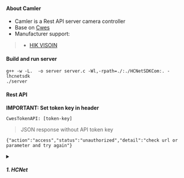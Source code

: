 #### About Camler
* Camler is a Rest API server camera controller  
* Base on [Cwes](https://github.com/pmtoan/Cwes) 
* Manufacturer support:  
>* [HIK VISOIN](https://www.hikvision.com/en)  

#### Build and run server
```
g++ -w -L.  -o server server.c -Wl,-rpath=./:./HCNetSDKCom:. -lhcnetsdk  
./server
```
#### Rest API
**IMPORTANT: Set token key in header**   
```
CwesTokenAPI: [token-key]
```
>JSON response without API token key
```
{"action":"access","status":"unauthorized","detail":"check url or parameter and try again"}
```
<details>
<summary>

##### 1. HCNet
</summary>

###### Scanning, scan ip of HCNet device in a network range
>Method: POST  
>Url: [ip]:[port]/hcnet/scanning  
>Parameters:  
>* iprange: Network ip range for scanning, ex: 172.22.22   

>Example with curl
```
curl -H "CwesTokenAPI: 541XBgagY3zJ96SMM1slGF10uc3v5a374yjN1v1ycQz6iULwV7" -d "iprange=172.22.22" -X POST http://127.0.0.1:30497/hcnet/scanning
```  
>JSON response
```
{"action":"access","status":"unauthorized","detail":"check url or parameter and try again"}
{"action":"scan","status":"success","detail":['list ip of up device']}
```
###### Capture picture
>Method: POST  
>Url: [ip]:[port]/hcnet/capture  
>Parameters:  
>* ip: ip of HCNet device  
>* user: username  
>* pass: password  

>Example with curl
```
curl -H "CwesTokenAPI: 541XBgagY3zJ96SMM1slGF10uc3v5a374yjN1v1ycQz6iULwV7" -d "ip=192.168.1.10&user=admin&pass=password" -X POST http://127.0.0.1:30497/hcnet/capture
```
>JSON response
```
{"action":"access","status":"unauthorized","detail":"check url or parameter and try again"}
{"action":"login","status":"failed","detail":"check your IP address of device or username and password"}  
{"action":"capture","status":"failed","detail":"capture failed, check your device or try again"}  
{"action":"capture","status":"success","detail":"storage/picture.jpeg"}
```
###### Get account information
>Method: POST  
>Url: [ip]:[port]/hcnet/get/userinfo  
>Parameters:  
>* ip: ip of HCNet device  
>* user: username  
>* pass: password 

>Example with curl
```
curl -H "CwesTokenAPI: 541XBgagY3zJ96SMM1slGF10uc3v5a374yjN1v1ycQz6iULwV7" -d "ip=192.168.1.10&user=admin&pass=password" -X POST http://127.0.0.1:30497/hcnet/get/userinfo
```
>JSON response
```
{"action":"access","status":"unauthorized","detail":"check url or parameter and try again"}
{"action":"login","status":"failed","detail":"check your IP address of device or username and password"}  
{"action":"getuserinfo","status":"failed","detail":"can't get device config parameter, check your device and try again"}  
{"action":"getuserinfo","status":"success","detail":['list username and password']}
```
###### Get network information
>Method: POST  
>Url: [ip]:[port]/hcnet/get/netinfo  
>Parameters:  
>* ip: ip of HCNet device  
>* user: username  
>* pass: password 

>Example with curl
```
curl -H "CwesTokenAPI: 541XBgagY3zJ96SMM1slGF10uc3v5a374yjN1v1ycQz6iULwV7" -d "ip=192.168.1.10&user=admin&pass=password" -X POST http://127.0.0.1:30497/hcnet/get/netinfo
```
>JSON response
```
{"action":"access","status":"unauthorized","detail":"check url or parameter and try again"}
{"action":"login","status":"failed","detail":"check your IP address of device or username and password"}  
{"action":"getnetinfo","status":"failed","detail":"can't get device config parameter, check your device and try again"}  
{"action":"getnetinfo","status":"success","detail":[ip, netmask, httpport, dns1, dns2, gw]}
```
###### Change ip address of device
>Method: POST  
>Url: [ip]:[port]/hcnet/change/ip  
>Parameters:  
>* ip: ip of HCNet device  
>* user: username  
>* pass: password 
>* newip: new ip address  
>* newmask: new subnet mask of new ip  
>* eport: ethernet port on device, 0 or 1, default 0

>Example with curl
```
curl -H "CwesTokenAPI: 541XBgagY3zJ96SMM1slGF10uc3v5a374yjN1v1ycQz6iULwV7" -d "ip=192.168.1.10&user=admin&pass=password&newip=192.168.1.12&newmask=255.255.255.0&eport=0" -X POST http://127.0.0.1:30497/hcnet/change/ip
```
>JSON response
```
{"action":"access","status":"unauthorized","detail":"check url or parameter and try again"}
{"action":"login","status":"failed","detail":"check your IP address of device or username and password"}  
{"action":"getnetinfo","status":"failed","detail":"can't get device config parameter, check your device and try again"}
{"action":"changeip","status":"failed","detail":"check your device or new ip address and try again"}  
{"action":"changeip","status":"success","detail":newip}
```
###### Change password of account
>Method: POST  
>Url: [ip]:[port]/hcnet/change/pass  
>Parameters:  
>* ip: ip of HCNet device  
>* user: username  
>* pass: password 
>* puser: username change password
>* ppass: new password of puser  

>Example with curl
```
curl -H "CwesTokenAPI: 541XBgagY3zJ96SMM1slGF10uc3v5a374yjN1v1ycQz6iULwV7" -d "ip=192.168.1.10&user=admin&pass=password&puser=admin&ppass=password" -X POST http://127.0.0.1:30497/hcnet/change/pass
```
>JSON response
```
{"action":"access","status":"unauthorized","detail":"check url or parameter and try again"}
{"action":"login","status":"failed","detail":"check your IP address of device or username and password"}  
{"action":"getuserinfo","status":"failed","detail":"can't get device config parameter, check your device and try again"}
{"action":"changepass","status":"failed","detail":"check your device or try again"}  
{"action":"changepass","status":"success","detail":newpass}
```
###### Change DNS server
>Method: POST  
>Url: [ip]:[port]/hcnet/change/dns  
>Parameters:  
>* ip: ip of HCNet device  
>* user: username  
>* pass: password 
>* dns1: IP of main-DNS server
>* dns2: IP of sub-DNS server

>Example with curl
```
curl -H "CwesTokenAPI: 541XBgagY3zJ96SMM1slGF10uc3v5a374yjN1v1ycQz6iULwV7" -d "ip=192.168.1.10&user=admin&pass=password&dns1=8.8.8.8&dns2=8.8.4.4" -X POST http://127.0.0.1:30497/hcnet/change/dns
```
>JSON response
```
{"action":"access","status":"unauthorized","detail":"check url or parameter and try again"}
{"action":"login","status":"failed","detail":"check your IP address of device or username and password"}  
{"action":"getnwtinfo","status":"failed","detail":"can't get device config parameter, check your device and try again"}
{"action":"changedns","status":"failed","detail":"check your device or new dns address and try again"}  
{"action":"changedns","status":"success","detail":{dns1, dns2}}
```
###### Change gateway address
>Method: POST  
>Url: [ip]:[port]/hcnet/change/gw  
>Parameters:  
>* ip: ip of HCNet device  
>* user: username  
>* pass: password 
>* gw: gateway address

>Example with curl
```
curl -H "CwesTokenAPI: 541XBgagY3zJ96SMM1slGF10uc3v5a374yjN1v1ycQz6iULwV7" -d "ip=192.168.1.10&user=admin&pass=password&gw=192.168.1.1" -X POST http://127.0.0.1:30497/hcnet/change/gw
```
>JSON response
```
{"action":"access","status":"unauthorized","detail":"check url or parameter and try again"}
{"action":"login","status":"failed","detail":"check your IP address of device or username and password"}  
{"action":"getnetinfo","status":"failed","detail":"can't get device config parameter, check your device and try again"}
{"action":"changegw","status":"failed","detail":"check your device or new gateway address and try again"}  
{"action":"changegw","status":"success","detail":newgw}
```
</details>
